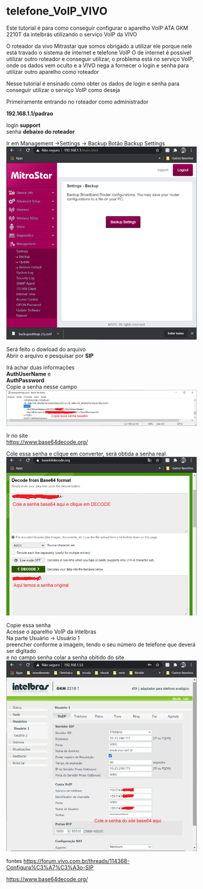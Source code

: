 # telefone_VoIP_VIVO

Este tutorial é para como conseguir configurar o aparelho VoIP ATA GKM 2210T da intelbrás utilizando o serviço VoIP da VIVO

O roteador da vivo Mitrastar que somos obrigado a utilizar ele porque nele está travado o sistema de internet e telefone VoIP
O de internet é possível utilizar outro roteador e conseguir utilizar, o problema está no serviço VoIP, onde os dados vem oculto e a VIVO nega a fornecer o login e senha para utilizar outro aparelho como roteador

Nesse tutorial é ensinado como obter os dados de login e senha para conseguir utilizar o serviço VoIP como deseja

Primeiramente entrando no roteador como administrador

**192.168.1.1/padrao**

login **support** <br>
senha **debaixo do roteador** <br>

Ir em Management ->Settings -> Backup Botão Backup Settings
<img src="https://github.com/mariliahoshino/telefone_VoIP_VIVO/blob/master/pictures/001.png?raw=true" widht="400" >

Será feito o dowload do arquivo <br>
Abrir o arquivo e pesquisar por **SIP**
  
Irá achar duas informações <br>
**AuthUserName** e <br>
**AuthPassword** <br>
Copie a senha nesse campo <br>
<img src="https://github.com/mariliahoshino/telefone_VoIP_VIVO/blob/master/pictures/002.png?raw=true" widht="400" >

    
Ir no site <br>
https://www.base64decode.org/

Cole essa senha e clique em converter, será obtida a senha real <br>
<img src="https://github.com/mariliahoshino/telefone_VoIP_VIVO/blob/master/pictures/003.png?raw=true" widht="400" >

Copie essa senha <br>
Acesse o aparelho VoIP da intelbras <br>
Na parte Usuário -> Usuário 1 <br>
preencher conforme a imagem, tendo o seu número de telefone que deverá ser digitado <br>
e no campo senha colar a senha obitido do site <br>
<img src="https://github.com/mariliahoshino/telefone_VoIP_VIVO/blob/master/pictures/004.png?raw=true" widht="400" >

fontes
https://forum.vivo.com.br/threads/114368-Configura%C3%A7%C3%A3o-SIP <br>

https://www.base64decode.org/ <br>
